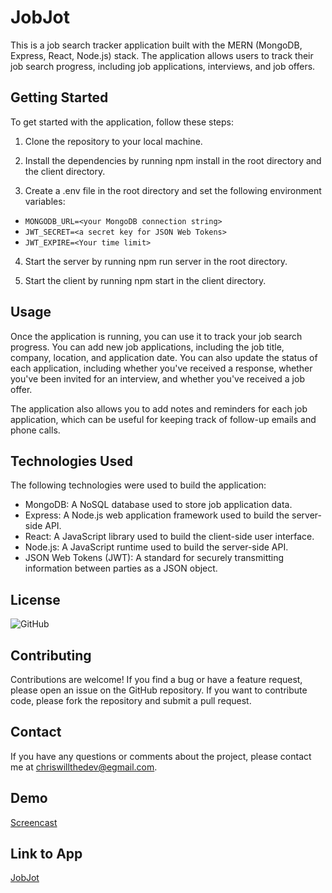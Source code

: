 # JobJot

This is a job search tracker application built with the MERN (MongoDB, Express, React, Node.js) stack. The application allows users to track their job search progress, including job applications, interviews, and job offers.

## Getting Started

To get started with the application, follow these steps:

1. Clone the repository to your local machine.

2. Install the dependencies by running npm install in the root directory and the client directory.
3. Create a .env file in the root directory and set the following environment variables:


* `MONGODB_URL=<your MongoDB connection string>`
* `JWT_SECRET=<a secret key for JSON Web Tokens>`
* `JWT_EXPIRE=<Your time limit>`

4. Start the server by running npm run server in the root directory.

5. Start the client by running npm start in the client directory.


## Usage
Once the application is running, you can use it to track your job search progress. You can add new job applications, including the job title, company, location, and application date. You can also update the status of each application, including whether you've received a response, whether you've been invited for an interview, and whether you've received a job offer.

The application also allows you to add notes and reminders for each job application, which can be useful for keeping track of follow-up emails and phone calls.

## Technologies Used

The following technologies were used to build the application:

* MongoDB: A NoSQL database used to store job application data.
* Express: A Node.js web application framework used to build the server-side API.
* React: A JavaScript library used to build the client-side user interface.
* Node.js: A JavaScript runtime used to build the server-side API.
* JSON Web Tokens (JWT): A standard for securely transmitting information between parties as a JSON object.

## License

![GitHub](https://img.shields.io/github/license/deftonechris/MyLabRetriever?color=Green&label=MIT&logo=License&logoColor=License&style=plastic)

## Contributing

Contributions are welcome! If you find a bug or have a feature request, please open an issue on the GitHub repository. If you want to contribute code, please fork the repository and submit a pull request.

## Contact
If you have any questions or comments about the project, please contact me at chriswillthedev@egmail.com.

## Demo
[Screencast](https://watch.screencastify.com/v/KaVjnXhZ8AMI0pu5n34e)

## Link to App
[JobJot](https://jobjot.onrender.com/)

